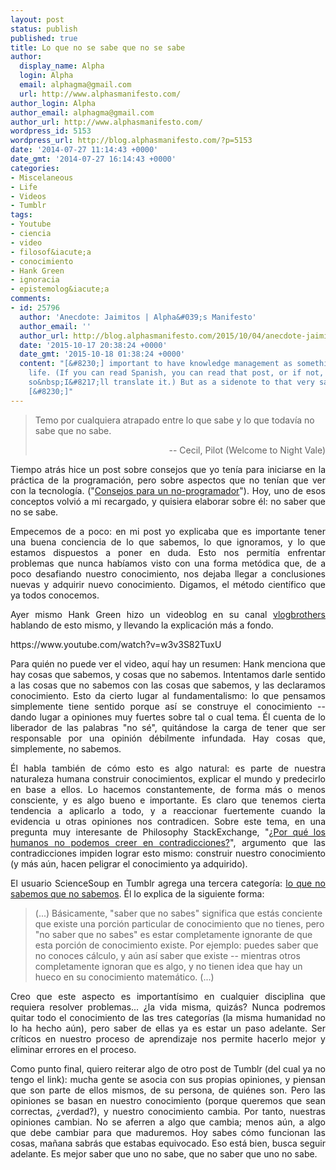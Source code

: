 ```yaml
---
layout: post
status: publish
published: true
title: Lo que no se sabe que no se sabe
author:
  display_name: Alpha
  login: Alpha
  email: alphagma@gmail.com
  url: http://www.alphasmanifesto.com/
author_login: Alpha
author_email: alphagma@gmail.com
author_url: http://www.alphasmanifesto.com/
wordpress_id: 5153
wordpress_url: http://blog.alphasmanifesto.com/?p=5153
date: '2014-07-27 11:14:43 +0000'
date_gmt: '2014-07-27 16:14:43 +0000'
categories:
- Miscelaneous
- Life
- Videos
- Tumblr
tags:
- Youtube
- ciencia
- video
- filosof&iacute;a
- conocimiento
- Hank Green
- ignoracia
- epistemolog&iacute;a
comments:
- id: 25796
  author: 'Anecdote: Jaimitos | Alpha&#039;s Manifesto'
  author_email: ''
  author_url: http://blog.alphasmanifesto.com/2015/10/04/anecdote-jaimitos/
  date: '2015-10-17 20:38:24 +0000'
  date_gmt: '2015-10-18 01:38:24 +0000'
  content: "[&#8230;] important to have knowledge management as something in your
    life. (If you can read Spanish, you can read that post, or if not, let me know
    so&nbsp;I&#8217;ll translate it.) But as a sidenote to that very same post, I
    [&#8230;]"
---
```

<blockquote>Temo por cualquiera atrapado entre lo que sabe y lo que todav&iacute;a no sabe que no sabe.</p>
<p style="text-align: right;">-- Cecil, Pilot (Welcome to Night Vale)</p>
</blockquote>
<p style="text-align: justify;">Tiempo atr&aacute;s hice un post sobre consejos que yo ten&iacute;a para iniciarse en la pr&aacute;ctica de la programaci&oacute;n, pero sobre aspectos que no ten&iacute;an que ver con la tecnolog&iacute;a. ("<a href="https://blog.alphasmanifesto.com/2013/06/22/consejos-para-un-no-programador/">Consejos para un no-programador</a>"). Hoy, uno de esos conceptos volvi&oacute; a mi recargado, y quisiera elaborar sobre &eacute;l: no saber que no se sabe.</p>
<p style="text-align: justify;"><!--more--></p>
<p style="text-align: justify;">Empecemos de a poco: en mi post yo explicaba que es importante tener una buena conciencia de lo que sabemos, lo que ignoramos, y lo que estamos dispuestos a poner en duda. Esto nos permit&iacute;a enfrentar problemas que nunca hab&iacute;amos visto con una forma met&oacute;dica que, de a poco desafiando nuestro conocimiento, nos dejaba llegar a conclusiones nuevas y adquirir nuevo conocimiento. Digamos, el m&eacute;todo cient&iacute;fico que ya todos conocemos.</p>
<p style="text-align: justify;">Ayer mismo Hank Green hizo un videoblog en su canal <a href="https://www.youtube.com/user/vlogbrothers">vlogbrothers</a> hablando de esto mismo, y llevando la explicaci&oacute;n m&aacute;s a fondo.</p>
<p>https://www.youtube.com/watch?v=w3v3S82TuxU</p>
<p style="text-align: justify;">Para qui&eacute;n no puede ver el video, aqu&iacute; hay un resumen: Hank menciona que hay cosas que sabemos, y cosas que no sabemos. Intentamos darle sentido a las cosas que no sabemos con las cosas que sabemos, y las declaramos conocimiento. Esto da cierto lugar al fundamentalismo: lo que pensamos simplemente tiene sentido porque as&iacute; se construye el conocimiento -- dando lugar a opiniones muy fuertes sobre tal o cual tema. &Eacute;l cuenta de lo liberador de las palabras "no s&eacute;", quit&aacute;ndose la carga de tener que ser responsable por una opini&oacute;n d&eacute;bilmente infundada. Hay cosas que, simplemente, no sabemos.</p>
<p style="text-align: justify;">&Eacute;l habla tambi&eacute;n de c&oacute;mo esto es algo natural: es parte de nuestra naturaleza humana construir conocimientos, explicar el mundo y predecirlo en base a ellos. Lo hacemos constantemente, de forma m&aacute;s o menos consciente, y es algo bueno e importante. Es claro que tenemos cierta tendencia a aplicarlo a todo, y a reaccionar fuertemente cuando la evidencia u otras opiniones nos contradicen. Sobre este tema, en una pregunta muy interesante de Philosophy StackExchange, "<a href="http://philosophy.stackexchange.com/q/14323/598">&iquest;Por qu&eacute; los humanos no podemos creer en contradicciones?</a>", argumento que las contradicciones impiden lograr esto mismo: construir nuestro conocimiento (y m&aacute;s a&uacute;n, hacen peligrar el conocimiento ya adquirido).</p>
<p style="text-align: justify;">El usuario ScienceSoup en Tumblr agrega una tercera categor&iacute;a: <a href="http://sciencesoup.tumblr.com/post/41478027076/knowing-knowledge-my-math-teacher-always-used-to">lo que no sabemos que no sabemos</a>. &Eacute;l lo explica de la siguiente forma:</p>
<blockquote><p>(...) B&aacute;sicamente, "saber que no sabes" significa que est&aacute;s conciente que existe una porci&oacute;n particular de conocimiento que no tienes, pero "no saber que no sabes" es estar completamente ignorante de que esta porci&oacute;n de conocimiento existe. Por ejemplo: puedes saber que no conoces c&aacute;lculo, y a&uacute;n as&iacute; saber que existe -- mientras otros completamente ignoran que es algo, y no tienen idea que hay un hueco en su conocimiento matem&aacute;tico. (...)</p></blockquote>
<p style="text-align: justify;">Creo que este aspecto es important&iacute;simo en cualquier disciplina que requiera resolver problemas... &iquest;la vida misma, quiz&aacute;s? Nunca podremos quitar todo el conocimiento de las tres categor&iacute;as (la misma humanidad no lo ha hecho a&uacute;n), pero saber de ellas ya es estar un paso adelante. Ser cr&iacute;ticos en nuestro proceso de aprendizaje nos permite hacerlo mejor y eliminar errores en el proceso.</p>
<p style="text-align: justify;">Como punto final, quiero reiterar algo de otro post de Tumblr (del cual ya no tengo el link): mucha gente se asocia con sus propias opiniones, y piensan que son parte de ellos mismos, de su persona, de qui&eacute;nes son. Pero las opiniones se basan en nuestro conocimiento (porque queremos que sean correctas, &iquest;verdad?), y nuestro conocimiento cambia. Por tanto, nuestras opiniones cambian. No se aferren a algo que cambia; menos a&uacute;n, a algo que debe cambiar para que maduremos. Hoy sabes c&oacute;mo funcionan las cosas, ma&ntilde;ana sabr&aacute;s que estabas equivocado. Eso est&aacute; bien, busca seguir adelante. Es mejor saber que uno no sabe, que no saber que uno no sabe.</p>
<p style="text-align: justify;"Y si no somos lo que pensamos, &iquest;qu&eacute; somos? Esa ser&aacute; una discusi&oacute;n para otro d&iacute;a...</p>
